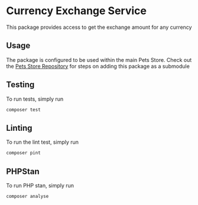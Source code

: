 # Currency Exchange Service

This package provides access to get the exchange amount for any currency

## Usage
The package is configured to be used within the main Pets Store.
Check out the [Pets Store Repository]() for steps on adding this package as a submodule

## Testing
To run tests, simply run
```bash
composer test
```

## Linting
To run the lint test, simply run
```bash
composer pint
```

## PHPStan
To run PHP stan, simply run
```bash
composer analyse
```